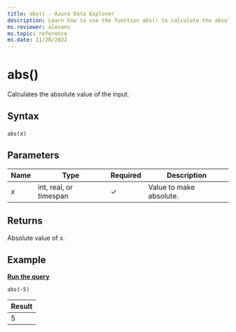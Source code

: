 ```yaml
---
title: abs() - Azure Data Explorer
description: Learn how to use the function abs() to calculate the absolute value of an input.
ms.reviewer: alexans
ms.topic: reference
ms.date: 11/20/2022
---
```

# abs()

Calculates the absolute value of the input.

## Syntax

`abs(`*x*`)`

## Parameters

| Name | Type | Required | Description |
| -- | -- | -- | -- |
| *x* | int, real, or timespan | &check; | Value to make absolute. |

## Returns

Absolute value of x.

## Example

[**Run the query**](https://dataexplorer.azure.com/clusters/help/databases/Samples?query=H4sIAAAAAAAAAysoyswrUUhMKtbQNdUEADsyYK4NAAAA)

```kusto
abs(-5)
```

|Result|
|------|
|5|
